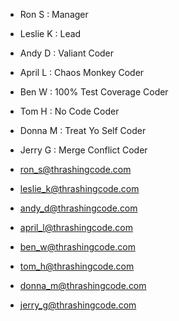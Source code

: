 * Ron S : Manager
* Leslie K : Lead
* Andy D : Valiant Coder
* April L : Chaos Monkey Coder
* Ben W : 100% Test Coverage Coder
* Tom H : No Code Coder
* Donna M : Treat Yo Self Coder
* Jerry G : Merge Conflict Coder

* ron_s@thrashingcode.com
* leslie_k@thrashingcode.com
* andy_d@thrashingcode.com
* april_l@thrashingcode.com
* ben_w@thrashingcode.com
* tom_h@thrashingcode.com
* donna_m@thrashingcode.com
* jerry_g@thrashingcode.com
